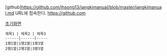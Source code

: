[github]<https://github.com/jhsong13/jangkimanual/blob/master/jangkimanual.md> URL에 접속한다.
<https://github.com>

[초기화면](https://github.com/jhsong13/jangkimanual/blob/master/start.png)
 
    제목1 | 제목2 | 제목3
    ------|------|-----
    1행1열|1행2열|1행3열
    2행1열|2행2열|3행3열